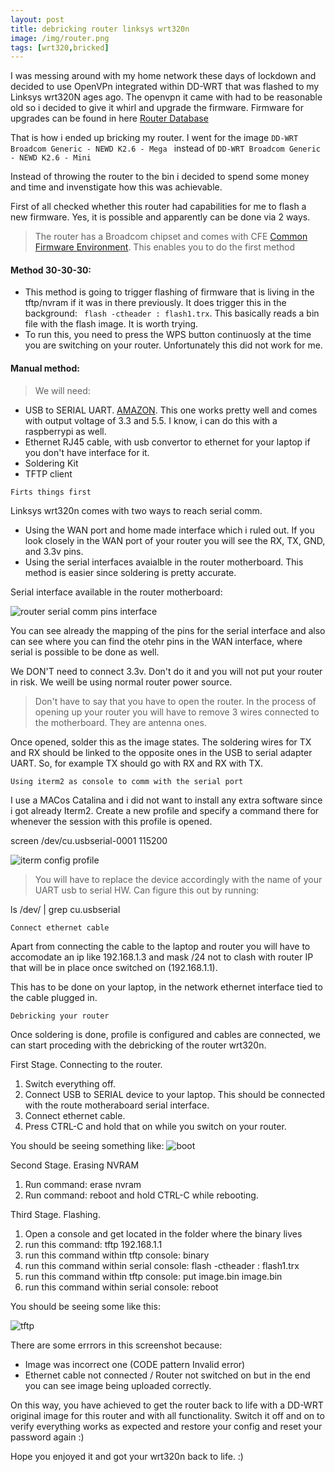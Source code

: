 ```yaml
---
layout: post
title: debricking router linksys wrt320n
image: /img/router.png
tags: [wrt320,bricked]
---
```


I was messing around with my home network these days of lockdown and decided to use OpenVPn integrated within DD-WRT that was flashed to my Linksys wrt320N ages ago. The openvpn it came with had to be  reasonable old so i decided to give it whirl and upgrade the firmware. 
Firmware for upgrades can be found in here [Router Database](https://dd-wrt.com/support/router-database/?model=WRT320N_v1.0) 

That is how i ended up bricking my router. I went for the image `DD-WRT Broadcom Generic - NEWD K2.6 - Mega ` instead of `DD-WRT Broadcom Generic - NEWD K2.6 - Mini`

Instead of throwing the router to the bin i decided to spend some money and time and invenstigate how this was achievable.

First of all checked whether this router had capabilities for me to flash a new firmware. Yes, it is possible and apparently can be done via 2 ways.

> The router has a Broadcom chipset and comes with CFE [Common Firmware Environment](https://en.wikipedia.org/wiki/Common_Firmware_Environment). This enables you to do the first method

#### Method 30-30-30:
  - This method is going to trigger flashing of firmware that is living in the tftp/nvram if it was in there previously. It does trigger this in the background: ` flash -ctheader : flash1.trx`. This basically reads a bin file with the flash image. It is worth trying.
  - To run this, you need to press the WPS button continuosly at the time you are switching on your router. Unfortunately this did not work for me.

#### Manual method:

> We will need:
 - USB to SERIAL UART. [AMAZON](https://www.amazon.co.uk/gp/product/B072K3Z3TL/ref=ppx_yo_dt_b_asin_title_o00_s00?ie=UTF8&psc=1). This one works pretty well and comes with output voltage of 3.3 and 5.5. I know, i can do this with a raspberrypi as well.
 - Ethernet RJ45 cable, with usb convertor to ethernet for your laptop if you don't have interface for it.
 - Soldering Kit
 - TFTP client

```Firts things first```

Linksys wrt320n comes with two ways to reach serial comm. 
- Using the WAN port and home made interface which i ruled out. If you look closely in the WAN port of your router you will see the RX, TX, GND, and 3.3v pins.
- Using the serial interfaces avaialble in the router motherboard. This method is easier since soldering is pretty accurate.

Serial interface available in the router motherboard:

![](https://github.com/marioanton/marioanton.github.io/raw/master/img/pins.png "router serial comm pins interface")

You can see already the mapping of the pins for the serial interface and also can see where you can find the otehr pins in the WAN interface, where serial is possible to be done as well.

We DON'T need to connect 3.3v. Don't do it and you will not put your router in risk. We weill be using normal router power source.

> Don't have to say that you have to open the router. In the process of opening up your router you will have to remove 3 wires connected to the motherboard. They are antenna ones.

Once opened, solder this as the image states. The soldering wires for TX and RX should be linked to the opposite ones in the USB to serial adapter UART. So, for example TX should go with RX and RX with TX.

```Using iterm2 as console to comm with the serial port ```

I use a MACos Catalina and i did not want to install any extra software since i got already Iterm2.
Create a new profile and specify a command there for whenever the session with this profile is opened.

screen /dev/cu.usbserial-0001 115200

![](https://github.com/marioanton/marioanton.github.io/raw/master/img/iterm.png "iterm config profile")
> You will have to replace the device accordingly with the name of your UART usb to serial HW. Can figure this out by running: 

ls /dev/ \|  grep cu.usbserial

```Connect ethernet cable ```

Apart from connecting the cable to the laptop and router you will have to accomodate an ip like 192.168.1.3 and mask /24 not to clash with router IP that will be in place once switched on (192.168.1.1).

This has to be done on your laptop, in the network ethernet interface tied to the cable plugged in.


```Debricking your router```

Once soldering is done, profile is configured and cables are connected, we can start proceding with the debricking of the router wrt320n.

First Stage. Connecting to the router.

 1. Switch everything off.
 2. Connect USB to SERIAL device to your laptop. This should be connected with the route motheraboard serial interface.
 3. Connect ethernet cable.
 4. Press CTRL-C and hold that on while you switch on your router.

You should be seeing something like:
![](https://github.com/marioanton/marioanton.github.io/raw/master/img/boot.png "boot")

Second Stage. Erasing NVRAM

1. Run command: erase nvram
2. Run command: reboot and hold CTRL-C while rebooting.

Third Stage. Flashing.

1. Open a console and get located in the folder where the binary lives
1. run this command: tftp 192.168.1.1
2. run this command within tftp console: binary
3. run this command within serial console:  flash -ctheader : flash1.trx
3. run this command within tftp console:  put image.bin image.bin
4. run this command within serial console: reboot 

You should be seeing some like this:

![](https://github.com/marioanton/marioanton.github.io/raw/master/img/tftp.png "tftp")

There are some errrors in this screenshot because:
- Image was incorrect one (CODE pattern Invalid error)
- Ethernet cable not connected / Router not switched on but in the end you can see image being uploaded correctly.

On this way, you have achieved to get the router back to life with a DD-WRT original image for this router and with all functionality. 
Switch it off and on to verify everything works as expected and restore your config and reset your password again :)

Hope you enjoyed it and got your wrt320n back to life. :)